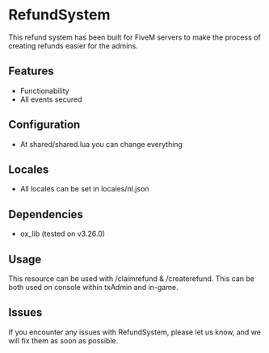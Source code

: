 # RefundSystem

This refund system has been built for FiveM servers to make the process of creating refunds easier for the admins.

## Features
- Functionability
- All events secured

## Configuration
- At shared/shared.lua you can change everything

## Locales
- All locales can be set in locales/nl.json

## Dependencies
- ox_lib (tested on v3.26.0)

## Usage
This resource can be used with /claimrefund & /createrefund. This can be both used on console within txAdmin and in-game.

## Issues
If you encounter any issues with RefundSystem, please let us know, and we will fix them as soon as possible.

